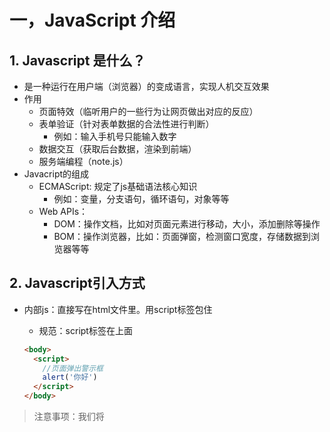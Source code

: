 # 一，JavaScript 介绍

## 1. Javascript 是什么？

- 是一种运行在用户端（浏览器）的变成语言，实现人机交互效果
- 作用
  - 页面特效（临听用户的一些行为让网页做出对应的反应）
  - 表单验证（针对表单数据的合法性进行判断）
    - 例如：输入手机号只能输入数字
  - 数据交互（获取后台数据，渲染到前端）
  - 服务端编程（note.js）
- Javacript的组成
  - ECMAScript: 规定了js基础语法核心知识
    - 例如：变量，分支语句，循环语句，对象等等
  - Web APIs：
    - DOM：操作文档，比如对页面元素进行移动，大小，添加删除等操作
    - BOM：操作浏览器，比如：页面弹窗，检测窗口宽度，存储数据到浏览器等等

## 2. Javascript引入方式

- 内部js：直接写在html文件里。用script标签包住

  - 规范：script标签在</body>上面

  ~~~html
  <body>
    <script>
      //页面弹出警示框
      alert('你好')
    </script>
  </body>
  ~~~

> 注意事项：我们将<script>放在HTML文件的地步附近的原因是浏览器会按照代码文件中的顺序加载HTML

- 内联js（行内）代码卸载标签内部

- 外部js： 代码卸 .js 结尾的文件里

  - 语法：通过script标签，引入到html页面中

  ~~~html
  //外部有js文件， 
  <body>
    <script src="./my.js"></script>
  </body>
  ~~~

  > 注意事项：
  >
  > 	1. script标签中无需要写代码，否则会被忽略
  > 	2. 外部js会使用代码更加有序，更易于服用，且没有了脚本的混合，HTML也会更加易读

## 3. Javascript注释

- 单行注释 //
- 块行注释 /* */

## 4. Javascript结束符

- 使用分号，可以用可以不用（需要统一）

## 5. Javascrip输入输出语法

- 输出语法：输出和输入也可以理为人和计算机的交互，用户通过鼠标，键盘等向计算机输入信息，计算机处理后再展示结果给用户

  :arrow_right: 这就是一次输入和输出的过程

  - 语法1：

    - 作用：向body内输出内容
    - 注意：如果输出的内容写的是标签，也会被解析成网页元素

    ~~~html
    <body>
      <script>
        document.write('我是div')
        document.write('<h1>okok</h1>')
      </script>
    </body>
    ~~~

  - 语法2：

    - 作用：页面弹出警告对话框

      ~~~html
       alert('okok')
      ~~~

  - 语法3：

  - 控制台输出语法，程序员调试使用

  ~~~html
  <script>
      console.log(okok)
    </script>
  ~~~

- 输入语法：

  - 显示一个对话框，对话框中包含一条文字信息，用来提示输入文字

    ~~~html
    prompt('请输入你的年龄')
    ~~~

    - 显示框：

    <img src="/Users/guoguo/Library/Application Support/typora-user-images/image-20230809143254883.png" alt="image-20230809143254883" style="zoom:50%;" />

## 6.代码这行顺序

- 按html文档流顺序执行JS代码
- alert() 和 prompt() 会跳过页面渲染先被执行

# 二，变量

## 1.字面量

- 在计算机科学中，字面量（literal) 是在计算机中描述 事/物
  - 例如： 
    - 我们的工资：1000 -》1000就是数字字面量
    - ‘黑马程序员’ 字符串字面量
    - []数组字面量 {}对象字面量

## 2.变量命名规则与规范

- 规则：
  - 不能用关键词
    - 关键词：有特意函数的字符，js内置的一些英语词汇
      - 例如：let，if，for。。。
  - 只能用下划线，字母，数字，$组成，而且==数字不能开头==
  - 字母严格==区分大小==
- 规范：
  - 起名有意义
  - 每个单词首字母小写，后面每个单词首字母大写
    - 例子：userName

<img src="/Users/guoguo/Library/Application Support/typora-user-images/image-20230810074652533.png" alt="image-20230810074652533" style="zoom:50%;" />

## 3.let - var的区别

- let为了解决var的一些问题：
  - 可以先使用 在声明 (不合理) ：不报错， 会显示没有值
  - var 声明过的变量可以重复声明(不合理) ： let重复报错
  -  比如变量提升、全局变量、没有块级作用域等等

## 4.数组 （[]）

- 数组（array）一种将数据存储在单个变量名下的优雅方式

`let arr = [数组字面量]`

- 数组的基本使用

  - 数组是按照顺序保存，所以每个数据都有自己的编号
  - 计算机中的编号==从0开始==
  - 在数组中，数据的编号也叫索引或下标
  - 数组可以存储任意类型的数据

- 取值语法

  - 通过下标取数据
  - 取出来是什么类型的， 就根据这种类型特点来访问

  ~~~html
  	<script>
      // 1.声明数组 有序（中文加‘’）
      let name = ['小明', '小红', '小李', '小刚']
      // 2.使用数组 数组明[索引号]从0开始算
       console.log(name[2])
    </script>
  ~~~

## 5.一些术语

- 元素：数组中保存的每个数据都叫数组元素（小明， 小李）
- ==下标：==数组中数据的编号
- ==长度：== 数组中数据的个数，通过数组的length属性获取

~~~html
	<script>
    let name = ['小明', '小红', '小李', '小刚']
    console.log(name.length) 
    // 控制台显示 4
  </script>
~~~

# 三，常量

## 1.常量的基本使用

- 概念：使用 `const` 声明的变量称为”常量“

- 使用场景： 摸个变量永远不会改变的时候，就使用`const`

  > 1.常量 不允许重新赋值（ 值固定），声明的时候必须赋值（初始化）
  >
  > 例如：可以写 `let age`没有给赋值，常量必须要给
  >
  > 2. 不需要重新赋值的数据使用 `const`

# 四，数据类型

## 1.数据类型

- JS 数据类型整体分为2大类：
  - 基本数据类型
    - number 数据型
    - string 字符串型
    - boolean 布尔型
    - undefined 未定义型
    - null 空类型
  - 引用数据类型：
    - object 对象

### 1.1 数据类型 - 数字类型

- 即我们数学中学到的数字：整数，小数，正数，负数

  > JS中正数，负数，小数等同一称为数字类型
  >
  > JS是弱数据类型，变量到底是那种类型，只有复制之后才知道

- 数字可以有很多操作，所以经常和算术运算符一起：减，加，除，乘，==取余==（求摸 số dư)

  - 取余： 经常作为某个数字是否被==整除==（chia hết)

- JS中优先级越高越先被执行，优先级相同以书从左向右执行

  - 乘，除，取余优先级相同
  
- ==NaN== 代表一个计算错误，它是一个不正确或者一个未定义的数学操作索得到的结果（会再结果显示）

  - NaN 是粘性，对NaN右任何操作多会返回NaN
  - 例如： 字 - 数字 = NaN
  

<img src="/Users/guoguo/Library/Application Support/typora-user-images/image-20230814094153470.png" alt="image-20230814094153470" style="zoom:50%;" />

### 1.2 数字类型 - 字符串类型 （string）

- 字符串拼接：
  - 场景：+ （运算符）可以实现字符串的拼接

~~~html
 <script>
    let age = 19
    <!-- 用加号 -->
    document.write('我今年' + age + '岁')
  </script>
~~~

- ==模版字符串==
  - 拼接字符和变量
  - 语法
    - ==``== （反引号）
    - 内容拼接变量时，用 ==${}==包住变量

~~~html
	<script>
    let age = 20
    document.write(`我今年${age}岁`)
  </script>
~~~

### 1.3 数字类型 - 未定义类型 (undefined)

- 未定义是比较特殊的类型，只有一个值undefined
- 值声明变量，不赋值的情况下，变量会默认为undefined
- 工作使用场景
  - 声明一个变量，等待转送来的数据
  - 如果不知道这个数据是否转移过来，此时可以通过检测这个变量是否undefined

<img src="/Users/guoguo/Library/Application Support/typora-user-images/image-20230814094634778.png" alt="image-20230814094634778" style="zoom:50%;" />

### 1.4 数据类型 - null （空类型）

- 代表 “无，空，值未知” 的特殊值

- null 跟undefined的区别

  - undefined： 表示没有赋值
  - null： 表示赋值了，但是内容为空

  ~~~css
  	<script>
      // 控制台显示 NaN （错）
      console.log(undefined + 1)
      // 控制台显示 1 （0+1）
      console.log(null + 1)
    </script>
  ~~~

- null使用场景:

  - 将来有一个变量里面存放是一个对象，但是对象还没创建好， 可以先给null

### 1.5 数据类型 - 布尔类型(boolean)

- 表示肯定或者否定，固定两个值 true 和 false

~~~html
	<script>
    // 控制台显示 false
    console.log(3 > 4)
  </script>
~~~

## 2.检测数据类型

- 控制台语句经常用于测试结果
- ==数字类型和布尔型==的颜色为==蓝色==，==字符串和underfined==颜色为==灰色==
- 通过 typeof 关键词检测数据类型
  - typeof 运算符可以返回被检测的数据类型，支持两种写法
    - 作为运算符： typeof x
    - 函数形式： typeof(x)

~~~html
 <script>
    // 控制台： boolean
    let flag = false
    console.log(typeof flag)
    // 控制台：object (对象)
    let ojb = null
    console.log(typeof ojb)
  </script>
~~~

# 五，类型转换

## 1.为什么要类型转换

- 使用表单， 输入prompt获取过来的数据==默认是字符串类型==，此时不能直接简单的进行加法运算

- 简单来说：把一种数据类型的变量转换为我们需要的数据类型

## 2.隐私转换

- 某些运算符被执行时，系统内部自动将数据类型进行转换

- 规则：

  - +号两边只有一个是字符串，会把另外一个转换成==字符串== （1）

  ~~~html
   <script>
      // 结果 1111
      console.log('11' + 11)
      // 结果 1111
      console.log('11' + '11');
    </script>
  ~~~

  - 除了+ 号以外的算术运算符都会把数据转换成==数字类型==

  > +号作为正号解析可以转换成数字型
  >
  > 任何数据和字符串相加结果都是字符串 （1）只要有一边是字符串， 都换成字符串
  >
  > ~~~html
  >  	<script>
  >     // 结果 数字型
  >     console.log(+'123');
  >   </script>
  > ~~~

## 3.显示转换

- 自己写代码告诉系统换成什么类型

- 转换为数字型

  - Number（数据）

    - 转换成数字类型

    ~~~html
     <script>
        // 字符串转换成数字型
        let str = '123'
        console.log(Number(str));
      </script>
    ~~~

    

    - 如果字符串内容里有非数字，转换失败时结果为NaN即不是一个数字
    - NaN也是number类型的数字，代表非数字

    ~~~html
    	<script>
        // 结果 ： NaN
        let str1 = 'pink'
        console.log(Number(str1));
      </script>
    ~~~

  - parseInt（数据）：只保留整数

  ~~~html
  <script>
      // 数字在字的中间，结果 NaN
      console.log(parseFloat('abc12.94px'))
    </script>
  ~~~
  
  - parseFloat（数据）：可以保留小数

~~~html
<script>
    // 字符串转换成数字型
    let str = '123'
    console.log(Number(str))
    // 结果 ： NaN
    let str1 = 'pink'
    console.log(Number(str1))
    let num = prompt('请输入您的年薪')
    // 输入后结果是字符串
    console.log(num)
    // 转换成数字型
    console.log(Number(num))
     // 更简单的写法
    let num = Number(prompt('请输入您的年薪'))
    console.log(num)
  </script>
~~~















